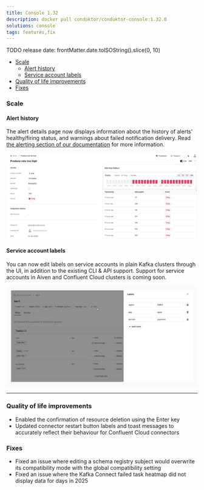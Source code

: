 ```yaml
---
title: Console 1.32
description: docker pull conduktor/conduktor-console:1.32.0
solutions: console
tags: features,fix
---
```


TODO release date: frontMatter.date.toISOString().slice(0, 10)

- [Scale](#scale)
  - [Alert history](#alert-history)
  - [Service account labels](#service-account-labels)
- [Quality of life improvements](#quality-of-life-improvements)
- [Fixes](#fixes)

### Scale

#### Alert history

The alert details page now displays information about the history of alerts' healthy/firing status, and warnings about failed notification delivery.
Read [the alerting section of our documentation](/platform/navigation/settings/alerts) for more information.

![Alert details page. The left-hand side lists alert properties like name and description. The right-hand side displays a heatmap-style chart with red and grey squares indicating alert health and a table below listing recent alert notifications.](/images/changelog/platform/v32/alert-details.png)

#### Service account labels

You can now edit labels on service accounts in plain Kafka clusters through the UI, in addition to the existing CLI & API support.
Support for service accounts in Aiven and Confluent Cloud clusters is coming soon.

![The service account details page shows labels underneath the service account name heading. Next to existing labels there is an edit button which you can click to open a drawer with a form to add and edit labels](/images/changelog/platform/v32/edit-service-account-labels.png)

***

### Quality of life improvements

- Enabled the confirmation of resource deletion using the Enter key
- Updated connector restart button labels and toast messages to accurately reflect their behaviour for Confluent Cloud connectors

### Fixes

- Fixed an issue where editing a schema registry subject would overwrite its compatibility mode with the global compatibility setting
- Fixed an issue where the Kafka Connect failed task heatmap did not display data for days in 2025
